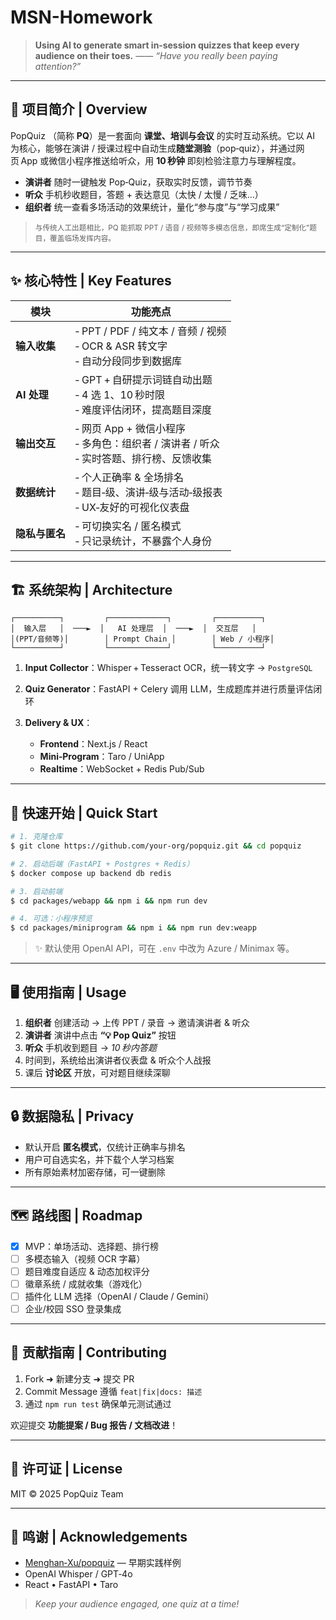 # MSN-Homework

> **Using AI to generate smart in‑session quizzes that keep every audience on their toes.**
> —— *“Have you really been paying attention?”*

---

## 📖 项目简介 | Overview

PopQuiz （简称 **PQ**）是一套面向 **课堂、培训与会议** 的实时互动系统。它以 AI 为核心，能够在演讲 / 授课过程中自动生成**随堂测验**（pop‑quiz），并通过网页 App 或微信小程序推送给听众，用 **10 秒钟** 即刻检验注意力与理解程度。

* **演讲者** 随时一键触发 Pop‑Quiz，获取实时反馈，调节节奏
* **听众** 手机秒收题目，答题 + 表达意见（太快 / 太慢 / 乏味…）
* **组织者** 统一查看多场活动的效果统计，量化“参与度”与“学习成果”

> <small>与传统人工出题相比，PQ 能抓取 PPT / 语音 / 视频等多模态信息，即席生成“定制化”题目，覆盖临场发挥内容。</small>

---

## ✨ 核心特性 | Key Features

| 模块        | 功能亮点                                                             |
| --------- | ---------------------------------------------------------------- |
| **输入收集**  | ‑ PPT / PDF / 纯文本 / 音频 / 视频 <br>‑ OCR & ASR 转文字 <br>‑ 自动分段同步到数据库 |
| **AI 处理** | ‑ GPT + 自研提示词链自动出题 <br>‑ 4 选 1、10 秒时限 <br>‑ 难度评估闭环，提高题目深度        |
| **输出交互**  | ‑ 网页 App + 微信小程序 <br>‑ 多角色：组织者 / 演讲者 / 听众 <br>‑ 实时答题、排行榜、反馈收集    |
| **数据统计**  | ‑ 个人正确率 & 全场排名 <br>‑ 题目‑级、演讲‑级与活动‑级报表 <br>‑ UX‑友好的可视化仪表盘         |
| **隐私与匿名** | ‑ 可切换实名 / 匿名模式 <br>‑ 只记录统计，不暴露个人身份                               |

---

## 🏗️ 系统架构 | Architecture

```
┌──────────┐         ┌─────────────┐         ┌──────────┐
│  输入层   │  ───►  │   AI 处理层  │  ───►  │  交互层   │
│(PPT/音频等)│        │ Prompt Chain │        │ Web / 小程序│
└──────────┘         └─────────────┘         └──────────┘
```

1. **Input Collector**：Whisper + Tesseract OCR，统一转文字 → `PostgreSQL`
2. **Quiz Generator**：FastAPI + Celery 调用 LLM，生成题库并进行质量评估闭环
3. **Delivery & UX**：

   * **Frontend**：Next.js / React
   * **Mini‑Program**：Taro / UniApp
   * **Realtime**：WebSocket + Redis Pub/Sub

---

## 🚀 快速开始 | Quick Start

```bash
# 1. 克隆仓库
$ git clone https://github.com/your-org/popquiz.git && cd popquiz

# 2. 启动后端（FastAPI + Postgres + Redis）
$ docker compose up backend db redis

# 3. 启动前端
$ cd packages/webapp && npm i && npm run dev

# 4. 可选：小程序预览
$ cd packages/miniprogram && npm i && npm run dev:weapp
```

> ✨ 默认使用 OpenAI API，可在 `.env` 中改为 Azure / Minimax 等。

---

## 🖥️ 使用指南 | Usage

1. **组织者** 创建活动 → 上传 PPT / 录音 → 邀请演讲者 & 听众
2. **演讲者** 演讲中点击 **“💡 Pop Quiz”** 按钮
3. **听众** 手机收到题目 → *10 秒内答题*
4. 时间到，系统给出演讲者仪表盘 & 听众个人战报
5. 课后 **讨论区** 开放，可对题目继续深聊

---

## 🔒 数据隐私 | Privacy

* 默认开启 **匿名模式**，仅统计正确率与排名
* 用户可自选实名，并下载个人学习档案
* 所有原始素材加密存储，可一键删除

---

## 🗺️ 路线图 | Roadmap

* [x] MVP：单场活动、选择题、排行榜
* [ ] 多模态输入（视频 OCR 字幕）
* [ ] 题目难度自适应 & 动态加权评分
* [ ] 徽章系统 / 成就收集（游戏化）
* [ ] 插件化 LLM 选择（OpenAI / Claude / Gemini）
* [ ] 企业/校园 SSO 登录集成

---

## 🤝 贡献指南 | Contributing

1. Fork ➜ 新建分支 ➜ 提交 PR
2. Commit Message 遵循 `feat|fix|docs: 描述`
3. 通过 `npm run test` 确保单元测试通过

欢迎提交 **功能提案 / Bug 报告 / 文档改进**！

---

## 📜 许可证 | License

MIT © 2025 PopQuiz Team

---

## 🙏 鸣谢 | Acknowledgements

* [Menghan‑Xu/popquiz](https://github.com/menghan-xu/popquiz) — 早期实践样例
* OpenAI Whisper / GPT‑4o
* React • FastAPI • Taro

> *Keep your audience engaged, one quiz at a time!*
